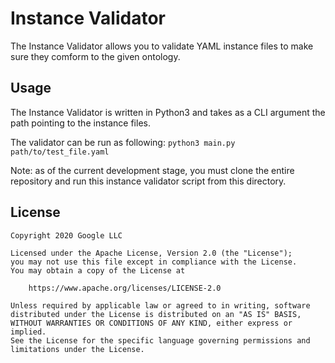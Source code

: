 # Instance Validator

The Instance Validator allows you to validate YAML instance files to make sure they comform to the given ontology.

## Usage
The Instance Validator is written in Python3 and takes as a CLI argument the path pointing to the instance files.

The validator can be run as following: `python3 main.py path/to/test_file.yaml`

Note: as of the current development stage, you must clone the entire repository and run this instance validator script from this directory.

## License
```
Copyright 2020 Google LLC

Licensed under the Apache License, Version 2.0 (the "License");
you may not use this file except in compliance with the License.
You may obtain a copy of the License at

    https://www.apache.org/licenses/LICENSE-2.0

Unless required by applicable law or agreed to in writing, software
distributed under the License is distributed on an "AS IS" BASIS,
WITHOUT WARRANTIES OR CONDITIONS OF ANY KIND, either express or implied.
See the License for the specific language governing permissions and
limitations under the License.
```
